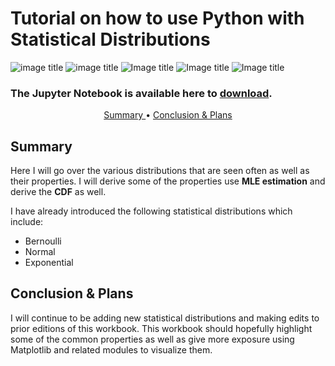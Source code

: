 # Tutorial on how to use Python with Statistical Distributions
![image title](https://img.shields.io/badge/Python%20-v%203.7.0-brightgreen.svg) ![image title](https://img.shields.io/badge/Pandas-V%200.23.4-orange.svg) ![Image title](https://img.shields.io/badge/Sqlite-V%203.26.0-blue.svg) 
![Image title](https://img.shields.io/badge/Numpy-V%201.15.1-purple.svg) ![Image title](https://img.shields.io/badge/Status-Work%20in%20Progress-brightgreen.svg)
### The Jupyter Notebook is available here to <a href="https://nbviewer.jupyter.org/github/rajis31/sqlite-python/blob/master/SQL%20Examples.ipynb"> download</a>.

<p align="center">
   <a href="#summary"> Summary </a> •
   <a href="#conc"> Conclusion & Plans </a>
</p>
  
<a id = 'summary'></a>
## Summary 

Here  I will go over the various distributions that are seen often as well as their properties. I will derive some of the properties use **MLE estimation** and derive the **CDF** as well.

I have already introduced the following statistical distributions which include:

<ul>
   <li>Bernoulli</li>
   <li>Normal</li>
   <li>Exponential</li>
</ul>

<a id = 'conc'></a>
## Conclusion & Plans
I will continue to be adding new statistical distributions and making edits to prior editions of this workbook. This workbook should hopefully highlight some of the common properties as well as give more exposure using Matplotlib and related modules to visualize them.  


   
